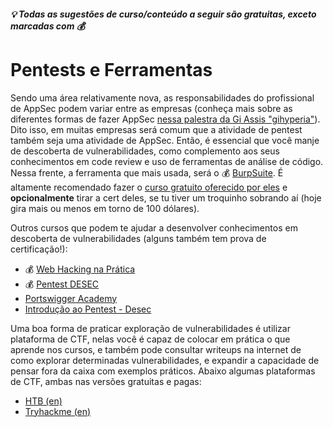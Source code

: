 ##### 💡 Todas as sugestões de curso/conteúdo a seguir são gratuitas, exceto marcadas com 💰

# Pentests e Ferramentas
Sendo uma área relativamente nova, as responsabilidades do profissional de AppSec podem variar entre as empresas (conheça mais sobre as diferentes formas de fazer AppSec [nessa palestra da Gi Assis "gihyperia"](https://www.youtube.com/watch?v=UCmX5mo0b1U&list=PLUJRxfaTTjKwjkyLiWtxPh5gADtbG5Oo1&index=3&t=527s)). Dito isso, em muitas empresas será comum que a atividade de pentest também seja uma atividade de AppSec. Então, é essencial que você manje de descoberta de vulnerabilidades, como complemento aos seus conhecimentos em code review e uso de ferramentas de análise de código. Nessa frente, a ferramenta que mais usada, será o 💰 [BurpSuite](https://portswigger.net/burp). É altamente recomendado fazer o [curso gratuito oferecido por eles](https://portswigger.net/web-security) e **opcionalmente** tirar a cert deles, se tu tiver um troquinho sobrando aí (hoje gira mais ou menos em torno de 100 dólares).

Outros cursos que podem te ajudar a desenvolver conhecimentos em descoberta de vulnerabilidades (alguns também tem prova de certificação!):
- 💰 [Web Hacking na Prática](https://app.hackingclub.com)
- 💰 [Pentest DESEC](https://desecsecurity.com/curso/novo-pentest-profissional)
- [Portswigger Academy](https://portswigger.net/web-security/all-labs)
- [Introdução ao Pentest - Desec](https://desecsecurity.com/curso/introducao-pentest)

Uma boa forma de praticar exploração de vulnerabilidades é utilizar plataforma de CTF, nelas você é capaz de colocar em prática o que aprende nos cursos, e também pode consultar writeups na internet de como explorar determinadas vulnerabilidades, e expandir a capacidade de pensar fora da caixa com exemplos práticos. Abaixo algumas plataformas de CTF, ambas nas versões gratuitas e pagas:
- [HTB (en)](https://www.hackthebox.com/)
- [Tryhackme (en)](https://tryhackme.com/)

